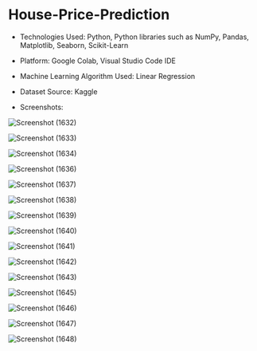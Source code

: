 <h1>House-Price-Prediction</h1>

* Technologies Used: Python, Python libraries such as NumPy, Pandas, Matplotlib, Seaborn, Scikit-Learn

* Platform: Google Colab, Visual Studio Code IDE

* Machine Learning Algorithm Used: Linear Regression

* Dataset Source: Kaggle

* Screenshots:


![Screenshot (1632)](https://github.com/DebajyotiTalukder2001/Bharat_Intern-MLRepo/assets/136104351/50dbd77d-ebf3-4680-9069-565cfb38835c)




![Screenshot (1633)](https://github.com/DebajyotiTalukder2001/Bharat_Intern-MLRepo/assets/136104351/d889aef7-efe8-404a-9dc4-13fb7cee7a50)




![Screenshot (1634)](https://github.com/DebajyotiTalukder2001/Bharat_Intern-MLRepo/assets/136104351/039bf39f-5a41-477a-9922-6f6b8cd5f64e)





![Screenshot (1636)](https://github.com/DebajyotiTalukder2001/Bharat_Intern-MLRepo/assets/136104351/6457d2e1-1593-4f1b-8d79-d86a530ee4b3)



![Screenshot (1637)](https://github.com/DebajyotiTalukder2001/Bharat_Intern-MLRepo/assets/136104351/ab624708-5c6f-4b3d-b5a4-fc8d8c0a99fc)





![Screenshot (1638)](https://github.com/DebajyotiTalukder2001/Bharat_Intern-MLRepo/assets/136104351/571dc4f7-09e1-4dcf-8103-edbdeb24492f)




![Screenshot (1639)](https://github.com/DebajyotiTalukder2001/Bharat_Intern-MLRepo/assets/136104351/ff7425b7-ef3c-4861-99d9-09779bf7699f)



![Screenshot (1640)](https://github.com/DebajyotiTalukder2001/Bharat_Intern-MLRepo/assets/136104351/439815fc-9460-493d-a23c-1b15ab50d00f)




![Screenshot (1641)](https://github.com/DebajyotiTalukder2001/Bharat_Intern-MLRepo/assets/136104351/5917ebea-8efe-43c2-ba6d-90b66a8e1812)




![Screenshot (1642)](https://github.com/DebajyotiTalukder2001/Bharat_Intern-MLRepo/assets/136104351/d85e6df2-e0e1-46d7-9552-a762fd6a2bff)



![Screenshot (1643)](https://github.com/DebajyotiTalukder2001/Bharat_Intern-MLRepo/assets/136104351/a28e0a28-2be3-45b3-a0bc-9a7d7d75b6fc)







![Screenshot (1645)](https://github.com/DebajyotiTalukder2001/Bharat_Intern-MLRepo/assets/136104351/ecf38355-c8c8-48de-b1dd-a155ffb3ae3b)




![Screenshot (1646)](https://github.com/DebajyotiTalukder2001/Bharat_Intern-MLRepo/assets/136104351/3315f17a-2790-44a3-9198-eb97666887c6)




![Screenshot (1647)](https://github.com/DebajyotiTalukder2001/Bharat_Intern-MLRepo/assets/136104351/e60bcf25-9fe1-4bd3-b275-7173925d3c17)



![Screenshot (1648)](https://github.com/DebajyotiTalukder2001/Bharat_Intern-MLRepo/assets/136104351/a0d61f90-dd50-46f5-9df4-097d829cc8e5)






